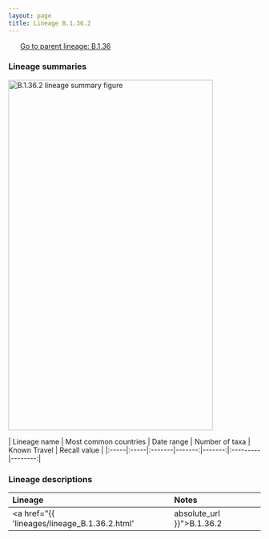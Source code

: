 ```yaml
---
layout: page
title: Lineage B.1.36.2
---
```




<p>
<ul class="actions small">
	 <a href="{{ 'lineages/lineage_B.1.36.html' | absolute_url }}" class="button special fit">Go to parent lineage: B.1.36</a>
</ul>
</p>
<h3> Lineage summaries</h3>

<img src="../assets/images/B.1.36.2.svg" alt="B.1.36.2 lineage summary figure" width="90%" height="700px" />


| Lineage name | Most common countries | Date range | Number of taxa | Known Travel | Recall value |
|:-----|:-----|:-------|-------:|-------:|:---------|--------:|

<h3>Lineage descriptions</h3>

| Lineage | Notes |
|:-----|:-----|
| <a href="{{ 'lineages/lineage_B.1.36.2.html' | absolute_url }}">B.1.36.2</a> | Bangladesh lineage |

